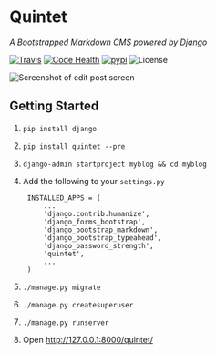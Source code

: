 # Quintet
_A Bootstrapped Markdown CMS powered by Django_

[![Travis](http://img.shields.io/travis/quintet-cms/quintet.svg)](https://travis-ci.org/quintet-cms/quintet)
[![Code Health](https://landscape.io/github/quintet-cms/quintet/master/landscape.png)](https://landscape.io/github/quintet-cms/quintet/master)
[![pypi](http://img.shields.io/pypi/v/quintet.svg)](https://pypi.python.org/pypi/quintet/)
![License](http://img.shields.io/pypi/l/quintet.svg)

![Screenshot of edit post screen](http://thegoods.aj7may.com/content/images/2014/Sep/Screen_Shot_2014_09_29_at_11_23_26_PM.png)

## Getting Started

1. `pip install django`
2. `pip install quintet --pre`
3. `django-admin startproject myblog && cd myblog`
4. Add the following to your `settings.py`

        INSTALLED_APPS = (
            ...
            'django.contrib.humanize',
            'django_forms_bootstrap',
            'django_bootstrap_markdown',
            'django_bootstrap_typeahead',
            'django_password_strength',
            'quintet',
            ...
        )

5. `./manage.py migrate`
6. `./manage.py createsuperuser`
7. `./manage.py runserver`
8. Open <http://127.0.0.1:8000/quintet/>
